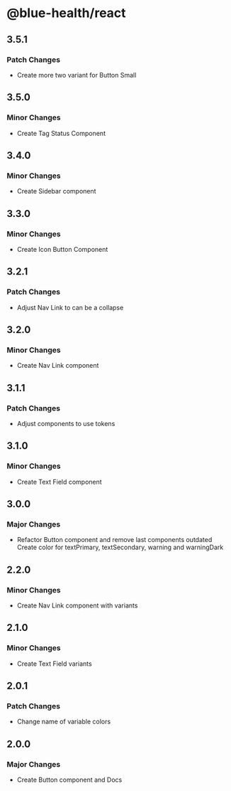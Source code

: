 # @blue-health/react

## 3.5.1

### Patch Changes

- Create more two variant for Button Small

## 3.5.0

### Minor Changes

- Create Tag Status Component

## 3.4.0

### Minor Changes

- Create Sidebar component

## 3.3.0

### Minor Changes

- Create Icon Button Component

## 3.2.1

### Patch Changes

- Adjust Nav Link to can be a collapse

## 3.2.0

### Minor Changes

- Create Nav Link component

## 3.1.1

### Patch Changes

- Adjust components to use tokens

## 3.1.0

### Minor Changes

- Create Text Field component

## 3.0.0

### Major Changes

- Refactor Button component and remove last components outdated
  Create color for textPrimary, textSecondary, warning and warningDark

## 2.2.0

### Minor Changes

- Create Nav Link component with variants

## 2.1.0

### Minor Changes

- Create Text Field variants

## 2.0.1

### Patch Changes

- Change name of variable colors

## 2.0.0

### Major Changes

- Create Button component and Docs
